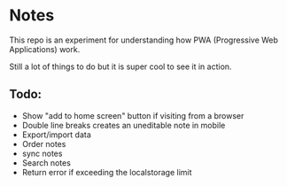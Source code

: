 # Notes
This repo is an experiment for understanding how PWA (Progressive Web Applications) work.

Still a lot of things to do but it is super cool to see it in action.


## Todo:

- Show "add to home screen" button if visiting from a browser
- Double line breaks creates an uneditable note in mobile
- Export/import data
- Order notes
- sync notes
- Search notes
- Return error if exceeding the localstorage limit